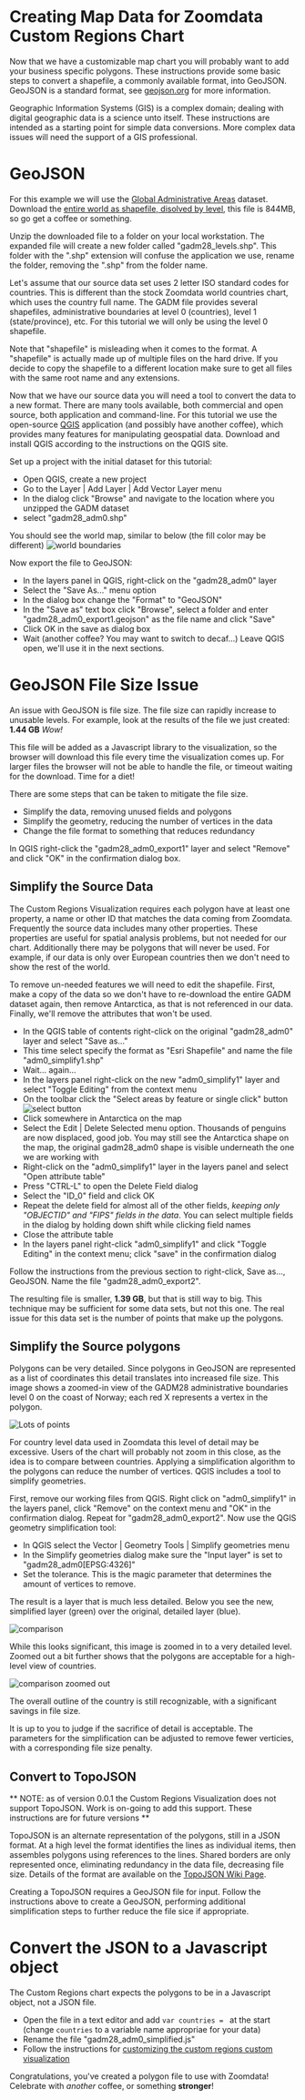 # Creating Map Data for Zoomdata Custom Regions Chart
Now that we have a customizable map chart you will probably want to add your business specific polygons. These instructions provide some basic steps to convert a shapefile, a commonly available format, into GeoJSON.  GeoJSON is a standard format, see [geojson.org](http://geojson.org/) for more information.

Geographic Information Systems (GIS) is a complex domain; dealing with digital geographic data is a science unto itself.  These instructions are intended as a starting point for simple data conversions.  More complex data issues will need the support of a GIS professional.

# GeoJSON

For this example we will use the [Global Administrative Areas](http://www.gadm.org/version2) dataset.  Download the [entire world as shapefile, disolved by level](http://biogeo.ucdavis.edu/data/gadm2.8/gadm28.shp.zip), this file is 844MB, so go get a coffee or something.

Unzip the downloaded file to a folder on your local workstation. The expanded file will create a new folder called "gadm28_levels.shp".  This folder with the ".shp" extension will confuse the application we use, rename the folder, removing the ".shp" from the folder name.

Let's assume that our source data set uses 2 letter ISO standard codes for countries.  This is different than the stock Zoomdata world countries chart, which uses the country full name.  The GADM file provides several shapefiles, administrative boundaries at level 0 (countries), level 1 (state/province), etc.  For this tutorial we will only be using the level 0 shapefile.

Note that "shapefile" is misleading when it comes to the format.  A "shapefile" is actually made up of multiple files on the hard drive.  If you decide to copy the shapefile to a different location make sure to get all files with the same root name and any extensions.


Now that we have our source data you will need a tool to convert the data to a new format.  There are many tools available, both commercial and open source, both application and command-line.  For this tutorial we use the open-source [QGIS](http://www.qgis.org) application (and possibly have another coffee), which provides many features for manipulating geospatial data.  Download and install QGIS according to the instructions on the QGIS site.

Set up a project with the initial dataset for this tutorial:
* Open QGIS, create a new project
* Go to the Layer | Add Layer | Add Vector Layer menu
* In the dialog click "Browse" and navigate to the location where you unzipped the GADM dataset
* select "gadm28_adm0.shp"

You should see the world map, similar to below (the fill color may be different)
![world boundaries](./images/gadm28_adm0.png)

Now export the file to GeoJSON:
* In the layers panel in QGIS, right-click on the "gadm28_adm0" layer
* Select the "Save As..." menu option
* In the dialog box change the "Format" to "GeoJSON"
* In the "Save as" text box click "Browse", select a folder and enter "gadm28_adm0_export1.geojson" as the file name and click "Save"
* Click OK in the save as dialog box
* Wait (another coffee?  You may want to switch to decaf...)
Leave QGIS open, we'll use it in the next sections.

# GeoJSON File Size Issue

An issue with GeoJSON is file size.  The file size can rapidly increase to unusable levels.  For example, look at the results of the file we just created: **1.44 GB** _Wow!_

This file will be added as a Javascript library to the visualization, so the browser will download this file every time the visualization comes up.  For larger files the browser will not be able to handle the file, or timeout waiting for the download.  Time for a diet!

There are some steps that can be taken to mitigate the file size.
* Simplify the data, removing unused fields and polygons
* Simplify the geometry, reducing the number of vertices in the data
* Change the file format to something that reduces redundancy

In QGIS right-click the "gadm28_adm0_export1" layer and select "Remove" and click "OK" in the confirmation dialog box.

## Simplify the Source Data

The Custom Regions Visualization requires each polygon have at least one property, a name or other ID that matches the data coming from Zoomdata.  Frequently the source data includes many other properties.  These properties are useful for spatial analysis problems, but not needed for our chart.  Additionally there may be polygons that will never be used.  For example, if our data is only over European countries then we don't need to show the rest of the world.

To remove un-needed features we will need to edit the shapefile.  First, make a copy of the data so we don't have to re-download the entire GADM dataset again, then remove Antarctica, as that is not referenced in our data.  Finally, we'll remove the attributes that won't be used.

* In the QGIS table of contents right-click on the original "gadm28_adm0" layer and select "Save as..."
* This time select specify the format as "Esri Shapefile" and name the file "adm0_simplify1.shp"
* Wait... again...
* In the layers panel right-click on the new "adm0_simplify1" layer and select "Toggle Editing" from the context menu
* On the toolbar click the "Select areas by feature or single click" button
![select button](./images/qgis_select_button.png)
* Click somewhere in Antarctica on the map
* Select the Edit | Delete Selected menu option.  Thousands of penguins are now displaced, good job.  You may still see the Antarctica shape on the map, the original gadm28_adm0 shape is visible underneath the one we are working with
* Right-click on the "adm0_simplify1" layer in the layers panel and select "Open attribute table"
* Press "CTRL-L" to open the Delete Field dialog
* Select the "ID_0" field and click OK
* Repeat the delete field for almost all of the other fields, *keeping only "OBJECTID" and "FIPS" fields in the data*.  You can select multiple fields in the dialog by holding down shift while clicking field names
* Close the attribute table
* In the layers panel right-click "adm0_simplify1" and click "Toggle Editing" in the context menu; click "save" in the confirmation dialog

Follow the instructions from the previous section to right-click, Save as..., GeoJSON.  Name the file "gadm28_adm0_export2".

The resulting file is smaller, **1.39 GB**, but that is still way to big.  This technique may be sufficient for some data sets, but not this one.  The real issue for this data set is the number of points that make up the polygons.


## Simplify the Source polygons
Polygons can be very detailed.  Since polygons in GeoJSON are represented as a list of coordinates this detail translates into increased file size.  This image shows a zoomed-in view of the GADM28 administrative boundaries level 0 on the coast of Norway; each red X represents a vertex in the polygon.

![Lots of points](images/norway_vertices_original.png)

For country level data used in Zoomdata this level of detail may be excessive.  Users of the chart will probably not zoom in this close, as the idea is to compare between countries.  Applying a simplification algorithm to the polygons can reduce the number of vertices.  QGIS includes a tool to simplify geometries.

First, remove our working files from QGIS. Right click on "adm0_simplify1" in the layers panel, click "Remove" on the context menu and "OK" in the confirmation dialog.  Repeat for "gadm28_adm0_export2".  Now use the QGIS geometry simplification tool:

* In QGIS select the Vector | Geometry Tools | Simplify geometries menu
* In the Simplify geometries dialog make sure the "Input layer" is set to "gadm28_adm0[EPSG:4326]"
* Set the tolerance.  This is the magic parameter that determines the amount of vertices to remove.  

The result is a layer that is much less detailed.  Below you see the new, simplified layer (green) over the original, detailed layer (blue).

![comparison](./images/norway_verticies_simplified.png)

While this looks significant, this image is zoomed in to a very detailed level.  Zoomed out a bit further shows that the polygons are acceptable for a high-level view of countries.

![comparison zoomed out](./images/norway_original_vs_simplified.png)

The overall outline of the country is still recognizable, with a significant savings in file size.

It is up to you to judge if the sacrifice of detail is acceptable.  The parameters for the simplification can be adjusted to remove fewer verticies, with a corresponding file size penalty.

## Convert to TopoJSON
** NOTE: as of version 0.0.1 the Custom Regions Visualization does not support TopoJSON.  Work is on-going to add this support.  These instructions are for future versions **

TopoJSON is an alternate representation of the polygons, still in a JSON format.  At a high level the format identifies the lines as individual items, then assembles polygons using references to the lines.  Shared borders are only represented once, eliminating redundancy in the data file, decreasing file size.  Details of the format are available on the [TopoJSON Wiki Page](https://github.com/topojson/topojson/wiki).

Creating a TopoJSON requires a GeoJSON file for input.  Follow the instructions above to create a GeoJSON, performing additional simplification steps to further reduce the file sice if appropriate.

# Convert the JSON to a Javascript object
The Custom Regions chart expects the polygons to be in a Javascript object, not a JSON file.

* Open the file in a text editor and add `var countries = ` at the start (change `countries` to a variable name appropriae for your data)
* Rename the file "gadm28_adm0_simplified.js"
* Follow the instructions for [customizing the custom regions custom visualization](./customizing_the_map.md)

Congratulations, you've created a polygon file to use with Zoomdata!  Celebrate with _another_ coffee, or something **stronger**!

